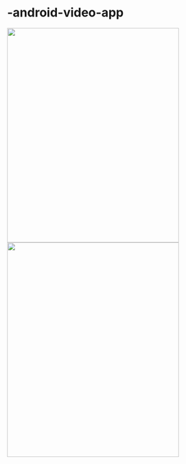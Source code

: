 # -android-video-app
<img src="https://encrypted-tbn0.gstatic.com/images?q=tbn:ANd9GcSvE6DQnGNbN_f8V5YMiPJ3I-Z3YtbGY0AIBw&usqp=CAU" width="400" height="500" />
<img src="https://encrypted-tbn0.gstatic.com/images?q=tbn:ANd9GcSvE6DQnGNbN_f8V5YMiPJ3I-Z3YtbGY0AIBw&usqp=CAU" width="400" height="500" />
